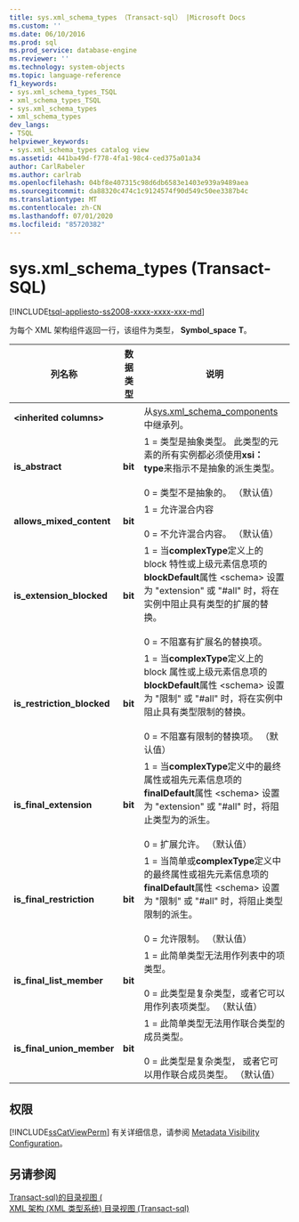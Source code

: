 ```yaml
---
title: sys.xml_schema_types （Transact-sql） |Microsoft Docs
ms.custom: ''
ms.date: 06/10/2016
ms.prod: sql
ms.prod_service: database-engine
ms.reviewer: ''
ms.technology: system-objects
ms.topic: language-reference
f1_keywords:
- sys.xml_schema_types_TSQL
- xml_schema_types_TSQL
- sys.xml_schema_types
- xml_schema_types
dev_langs:
- TSQL
helpviewer_keywords:
- sys.xml_schema_types catalog view
ms.assetid: 441ba49d-f778-4fa1-98c4-ced375a01a34
author: CarlRabeler
ms.author: carlrab
ms.openlocfilehash: 04bf8e407315c98d6db6583e1403e939a9489aea
ms.sourcegitcommit: da88320c474c1c9124574f90d549c50ee3387b4c
ms.translationtype: MT
ms.contentlocale: zh-CN
ms.lasthandoff: 07/01/2020
ms.locfileid: "85720382"
---
```

# <a name="sysxml_schema_types-transact-sql"></a>sys.xml_schema_types (Transact-SQL)
[!INCLUDE[tsql-appliesto-ss2008-xxxx-xxxx-xxx-md](../../includes/applies-to-version/sqlserver.md)]

  为每个 XML 架构组件返回一行，该组件为类型， **Symbol_space** **T**。  
  
|列名称|数据类型|说明|  
|-----------------|---------------|-----------------|  
|**\<inherited columns>**||从[sys.xml_schema_components](../../relational-databases/system-catalog-views/sys-xml-schema-components-transact-sql.md)中继承列。|  
|**is_abstract**|**bit**|1 = 类型是抽象类型。 此类型的元素的所有实例都必须使用**xsi： type**来指示不是抽象的派生类型。<br /><br /> 0 = 类型不是抽象的。 （默认值）|  
|**allows_mixed_content**|**bit**|1 = 允许混合内容<br /><br /> 0 = 不允许混合内容。 （默认值）|  
|**is_extension_blocked**|**bit**|1 = 当**complexType**定义上的 block 特性或上级元素信息项的**blockDefault**属性 \<schema> 设置为 "extension" 或 "#all" 时，将在实例中阻止具有类型的扩展的替换。<br /><br /> 0 = 不阻塞有扩展名的替换项。|  
|**is_restriction_blocked**|**bit**|1 = 当**complexType**定义上的 block 属性或上级元素信息项的**blockDefault**属性 \<schema> 设置为 "限制" 或 "#all" 时，将在实例中阻止具有类型限制的替换。<br /><br /> 0 = 不阻塞有限制的替换项。 （默认值）|  
|**is_final_extension**|**bit**|1 = 当**complexType**定义中的最终属性或祖先元素信息项的**finalDefault**属性 \<schema> 设置为 "extension" 或 "#all" 时，将阻止类型为的派生。<br /><br /> 0 = 扩展允许。 （默认值）|  
|**is_final_restriction**|**bit**|1 = 当简单或**complexType**定义中的最终属性或祖先元素信息项的**finalDefault**属性 \<schema> 设置为 "限制" 或 "#all" 时，将阻止类型限制的派生。<br /><br /> 0 = 允许限制。 （默认值）|  
|**is_final_list_member**|**bit**|1 = 此简单类型无法用作列表中的项类型。<br /><br /> 0 = 此类型是复杂类型，或者它可以用作列表项类型。 （默认值）|  
|**is_final_union_member**|**bit**|1 = 此简单类型无法用作联合类型的成员类型。<br /><br /> 0 = 此类型是复杂类型， 或者它可以用作联合成员类型。 （默认值）|  
  
## <a name="permissions"></a>权限  
 [!INCLUDE[ssCatViewPerm](../../includes/sscatviewperm-md.md)] 有关详细信息，请参阅 [Metadata Visibility Configuration](../../relational-databases/security/metadata-visibility-configuration.md)。  
  
## <a name="see-also"></a>另请参阅  
 [Transact-sql&#41;的目录视图 &#40;](../../relational-databases/system-catalog-views/catalog-views-transact-sql.md)   
 [XML 架构 &#40;XML 类型系统&#41; 目录视图 &#40;Transact-sql&#41;](../../relational-databases/system-catalog-views/xml-schemas-xml-type-system-catalog-views-transact-sql.md)  
  
  
